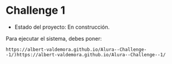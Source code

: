 <h1> Challenge 1</h1>

- Estado del proyecto: En construcción.

Para ejecutar el sistema, debes poner: 

```https://albert-valdemora.github.io/Alura--Challenge--1/)https://albert-valdemora.github.io/Alura--Challenge--1/```


